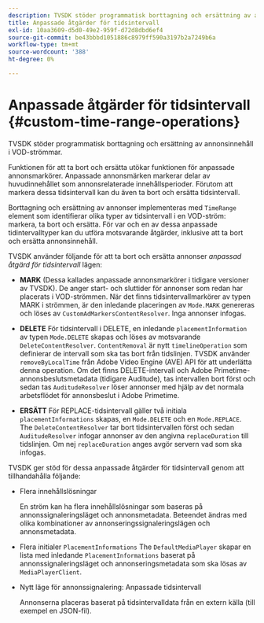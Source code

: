 ```yaml
---
description: TVSDK stöder programmatisk borttagning och ersättning av annonsinnehåll i VOD-strömmar.
title: Anpassade åtgärder för tidsintervall
exl-id: 10aa3609-d5d0-49e2-959f-d72d8dbd6ef4
source-git-commit: be43bbbd1051886c8979ff590a3197b2a7249b6a
workflow-type: tm+mt
source-wordcount: '388'
ht-degree: 0%

---
```


# Anpassade åtgärder för tidsintervall {#custom-time-range-operations}

TVSDK stöder programmatisk borttagning och ersättning av annonsinnehåll i VOD-strömmar.

Funktionen för att ta bort och ersätta utökar funktionen för anpassade annonsmarkörer. Anpassade annonsmärken markerar delar av huvudinnehållet som annonsrelaterade innehållsperioder. Förutom att markera dessa tidsintervall kan du även ta bort och ersätta tidsintervall.

Borttagning och ersättning av annonser implementeras med `TimeRange` element som identifierar olika typer av tidsintervall i en VOD-ström: markera, ta bort och ersätta. För var och en av dessa anpassade tidintervalltyper kan du utföra motsvarande åtgärder, inklusive att ta bort och ersätta annonsinnehåll.

TVSDK använder följande för att ta bort och ersätta annonser *anpassad åtgärd för tidsintervall* lägen:

* **MARK**
(Dessa kallades anpassade annonsmarkörer i tidigare versioner av TVSDK). De anger start- och sluttider för annonser som redan har placerats i VOD-strömmen. När det finns tidsintervallmarkörer av typen MARK i strömmen, är den inledande placeringen av 
`Mode.MARK` genereras och löses av `CustomAdMarkersContentResolver`. Inga annonser infogas.

* **DELETE**
För tidsintervall i DELETE, en inledande 
`placementInformation` av typen `Mode.DELETE` skapas och löses av motsvarande `DeleteContentResolver`. `ContentRemoval` är nytt `timelineOperation` som definierar de intervall som ska tas bort från tidslinjen. TVSDK använder `removeByLocalTime` från Adobe Video Engine (AVE) API för att underlätta denna operation. Om det finns DELETE-intervall och Adobe Primetime-annonsbeslutsmetadata (tidigare Auditude), tas intervallen bort först och sedan tas `AuditudeResolver` löser annonser med hjälp av det normala arbetsflödet för annonsbeslut i Adobe Primetime.

* **ERSÄTT**
För REPLACE-tidsintervall gäller två initiala 
`placementInformations` skapas, en `Mode.DELETE` och en `Mode.REPLACE`. The `DeleteContentResolver` tar bort tidsintervallen först och sedan `AuditudeResolver` infogar annonser av den angivna `replaceDuration` till tidslinjen. Om nej `replaceDuration` anges avgör servern vad som ska infogas.

TVSDK ger stöd för dessa anpassade åtgärder för tidsintervall genom att tillhandahålla följande:

* Flera innehållslösningar

   En ström kan ha flera innehållslösningar som baseras på annonssignaleringsläget och annonsmetadata. Beteendet ändras med olika kombinationer av annonseringssignaleringslägen och annonsmetadata.
* Flera initialer `PlacementInformations` The `DefaultMediaPlayer` skapar en lista med inledande `PlacementInformations` baserat på annonssignaleringsläget och annonseringsmetadata som ska lösas av `MediaPlayerClient`.

* Nytt läge för annonssignalering: Anpassade tidsintervall

   Annonserna placeras baserat på tidsintervalldata från en extern källa (till exempel en JSON-fil).
